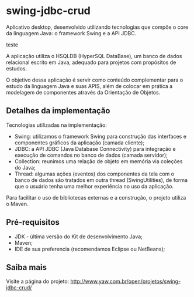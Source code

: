 swing-jdbc-crud
===============

Aplicativo desktop, desenvolvido utilizando tecnologias que compõe o core da linguagem Java: o framework Swing e a API JDBC.

teste


A aplicação utiliza o HSQLDB (HyperSQL DataBase), um banco de dados relacional escrito em Java, adequado para projetos com propósitos de estudos.

O objetivo dessa aplicação é servir como conteúdo complementar para o estudo da linguagem Java e suas APIS, além de colocar em prática a modelagem de componentes através da Orientação de Objetos.

Detalhes da implementação
-------
Tecnologias utilizadas na implementação:
* Swing: utilizamos o framework Swing para construção das interfaces e componentes gráficos da aplicação (camada cliente);
* JDBC: a API JDBC (Java Database Connectivity) para integração e execução de comandos no banco de dados (camada servidor);
* Collection: reunimos uma relação de objeto em memória via coleções do Java;
* Thread: algumas ações (eventos) dos componentes da tela com o banco de dados são tratados em outra thread (SwingUtilities), de forma que o usuário tenha uma melhor experiência no uso da aplicação.

Para facilitar o uso de bibliotecas externas e a construção, o projeto utiliza o Maven.

Pré-requisitos
-------
* JDK - última versão do Kit de desenvolvimento Java;
* Maven;
* IDE de sua preferencia (recomendamos Eclipse ou NetBeans);

Saiba mais
-------
Visite a página do projeto:
http://www.yaw.com.br/open/projetos/swing-jdbc-crud/

